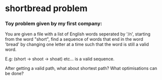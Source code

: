 # shortbread problem
### Toy problem given by my first company:
You are given a file with a list of English words seperated by '/n', starting from the word "short", find a sequence of words that end in the word 'bread' by changing one letter at a time such that the word is still a valid word. 

E.g: (short -> shoot -> shoat) etc... is a valid sequence.

After getting a valid path, what about shortest path? What optimisations can be done?
